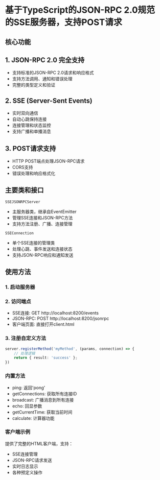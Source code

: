# 基于TypeScript的JSON-RPC 2.0规范的SSE服务器，支持POST请求

## 核心功能
## 1. JSON-RPC 2.0 完全支持

- 支持标准的JSON-RPC 2.0请求和响应格式
- 支持方法调用、通知和错误处理
- 完整的类型定义和验证

## 2. SSE (Server-Sent Events)

- 实时双向通信
- 自动心跳保持连接
- 连接管理和状态监控
- 支持广播和单播消息

## 3. POST请求支持

- HTTP POST端点处理JSON-RPC请求
- CORS支持
- 错误处理和响应格式化

## 主要类和接口
`SSEJSONRPCServer`

- 主服务器类，继承自EventEmitter
- 管理SSE连接和JSON-RPC方法
- 支持方法注册、广播、连接管理

`SSEConnection`

- 单个SSE连接的管理类
- 处理心跳、事件发送和连接状态
- 支持JSON-RPC响应和通知发送

## 使用方法

### 1. 启动服务器
### 2. 访问端点
- SSE连接: GET http://localhost:8200/events
- JSON-RPC: POST http://localhost:8200/jsonrpc
- 客户端页面: 直接打开client.html
### 3. 注册自定义方法
```typescript
server.registerMethod('myMethod', (params, connection) => {
    // 处理逻辑
    return { result: 'success' };
})
```
### 内置方法

- ping: 返回'pong'
- getConnections: 获取所有连接ID
- broadcast: 广播消息到所有连接
- echo: 回显参数
- getCurrentTime: 获取当前时间
- calculate: 计算器功能

### 客户端示例
提供了完整的HTML客户端，支持：

- SSE连接管理
- JSON-RPC请求发送
- 实时日志显示
- 各种预定义操作